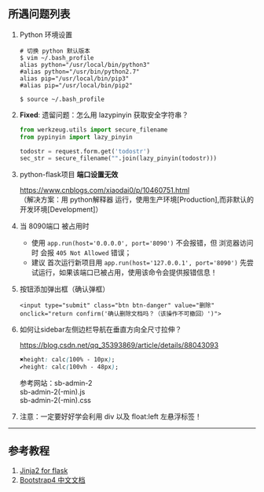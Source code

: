 ## 所遇问题列表

1. Python 环境设置

    ```shell
    # 切换 python 默认版本
    $ vim ~/.bash_profile
    alias python="/usr/local/bin/python3"
    #alias python="/usr/bin/python2.7"
    alias pip="/usr/local/bin/pip3"
    #alias pip="/usr/local/bin/pip2"
    
    $ source ~/.bash_profile
    ```

1. **Fixed**: 遗留问题：怎么用 lazypinyin 获取安全字符串？

    ```python
    from werkzeug.utils import secure_filename
    from pypinyin import lazy_pinyin
    
    todostr = request.form.get('todostr')
    sec_str = secure_filename("".join(lazy_pinyin(todostr)))
    ```

1. python-flask项目 **端口设置无效**
    
    https://www.cnblogs.com/xiaodai0/p/10460751.html
    <br>（解决方案：用 python解释器 运行，使用生产环境[Production],而非默认的开发环境[Development]）
    
1. 当 8090端口 被占用时

    - 使用 `app.run(host='0.0.0.0', port='8090')` 不会报错，但 浏览器访问时 会报 `405 Not Allowed` 错误；
    - 建议 首次运行新项目用 `app.run(host='127.0.0.1', port='8090')` 先尝试运行，如果该端口已被占用，使用该命令会提供报错信息！

1. 按钮添加弹出框（确认弹框）

    ```html5
    <input type="submit" class="btn btn-danger" value="删除" onclick="return confirm('确认删除文档吗？（该操作不可撤回）')">
    ```

1. 如何让sidebar左侧边栏导航在垂直方向全尺寸拉伸？

    https://blog.csdn.net/qq_35393869/article/details/88043093
    
    ```css
    ✖️height: calc(100% - 10px);
    ✔️height: calc(100vh - 48px);
    ```
    
    参考网站：sb-admin-2
    <br>sb-admin-2(-min).js
    <br>sb-admin-2(-min).css

1. 注意：一定要好好学会利用 div 以及 float:left 左悬浮标签！

---

## 参考教程

1. [Jinja2 for flask](http://jinja.pocoo.org/docs/2.10/templates/#synopsis)
2. [Bootstrap4 中文文档](http://bs4.ntp.org.cn/)
